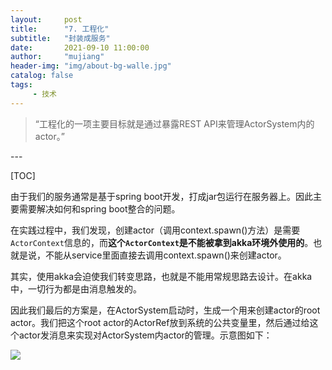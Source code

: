 ```yaml
---
layout:     post
title:      "7. 工程化"
subtitle:   "封装成服务"
date:       2021-09-10 11:00:00
author:     "mujiang"
header-img: "img/about-bg-walle.jpg"
catalog: false
tags:
     - 技术
---
```


> “工程化的一项主要目标就是通过暴露REST API来管理ActorSystem内的actor。”

<p id = "build"></p>
---

[TOC]

由于我们的服务通常是基于spring boot开发，打成jar包运行在服务器上。因此主要需要解决如何和spring boot整合的问题。

在实践过程中，我们发现，创建actor（调用context.spawn()方法）是需要`ActorContext`信息的，而**这个`ActorContext`是不能被拿到akka环境外使用的**。也就是说，不能从service里面直接去调用context.spawn()来创建actor。

其实，使用akka会迫使我们转变思路，也就是不能用常规思路去设计。在akka中，一切行为都是由消息触发的。

因此我们最后的方案是，在ActorSystem启动时，生成一个用来创建actor的root actor。我们把这个root actor的ActorRef放到系统的公共变量里，然后通过给这个actor发消息来实现对ActorSystem内actor的管理。示意图如下：


![](https://i.loli.net/2021/09/10/HTscSdXZLMjWCPO.jpg)
